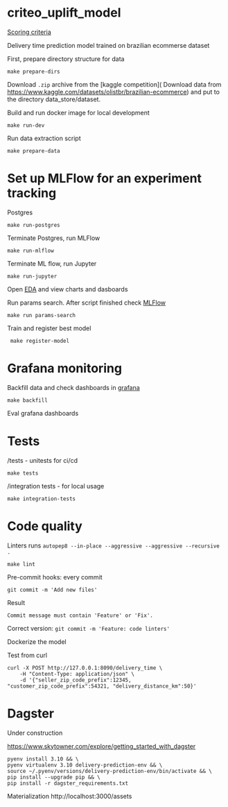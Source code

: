 # criteo_uplift_model

[Scoring criteria](https://github.com/aleksandr-dzhumurat/mlops-zoomcamp/tree/main/07-project)

Delivery time prediction model trained on brazilian ecommerse dataset


First, prepare directory structure for data

```shell
make prepare-dirs
```

Download `.zip` archive from the [kaggle competition](
Download data from https://www.kaggle.com/datasets/olistbr/brazilian-ecommerce) and put to the directory data_store/dataset. 

Build and run docker image for local development
```shell
make run-dev
```

Run data extraction script

```shell
make prepare-data
```


# Set up MLFlow for an experiment tracking

Postgres

```shell
make run-postgres
```

Terminate  Postgres, run MLFlow
```shell
make run-mlflow
```

Terminate ML flow, run Jupyter
```shell
make run-jupyter
```

Open [EDA](http://localhost:8899/notebooks/EDA.ipynb) and view charts and dasboards

Run params search. After script finished check [MLFlow](http://localhost:8000/)

```shell
make run params-search
```

Train and register best model
```shell
 make register-model
```

# Grafana monitoring

Backfill data and check dashboards in [grafana](http://localhost:3000/)

```shell
make backfill
```

Eval grafana dashboards

# Tests


/tests - unitests for ci/cd

```shell
make tests
```

/integration tests - for local usage

```shell
make integration-tests
```

# Code quality 

Linters runs `autopep8 --in-place --aggressive --aggressive --recursive .`
```shell
make lint
```

Pre-commit hooks: every commit 
```shell
git commit -m 'Add new files'
```

Result
```
Commit message must contain 'Feature' or 'Fix'.
```

Correct version: `git commit -m 'Feature: code linters' `

Dockerize the model

Test from curl
```
curl -X POST http://127.0.0.1:8090/delivery_time \
    -H "Content-Type: application/json" \
    -d '{"seller_zip_code_prefix":12345, "customer_zip_code_prefix":54321, "delivery_distance_km":50}'
```

# Dagster

Under construction

https://www.skytowner.com/explore/getting_started_with_dagster

```shell
pyenv install 3.10 && \
pyenv virtualenv 3.10 delivery-prediction-env && \
source ~/.pyenv/versions/delivery-prediction-env/bin/activate && \
pip install --upgrade pip && \
pip install -r dagster_requirements.txt
```

Materialization
http://localhost:3000/assets

